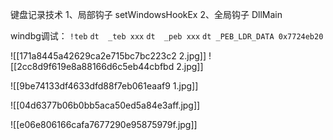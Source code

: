 

键盘记录技术
1、局部钩子  setWindowsHookEx
2、全局钩子 DllMain




windbg调试：
`!teb`
`dt  _teb xxx`
`dt  _peb xxx`
`dt _PEB_LDR_DATA 0x7724eb20` 

![[171a8445a42629ca2e715bc7bc223c2 2.jpg]]
![[2cc8d9f619e8a88166d6c5eb44cbfbd 2.jpg]]

![[9be74133df4633dfd88f7eb061eaaf9 1.jpg]]

![[04d6377b06b0bb5aca50ed5a84e3aff.jpg]]

![[e06e806166cafa7677290e95875979f.jpg]]